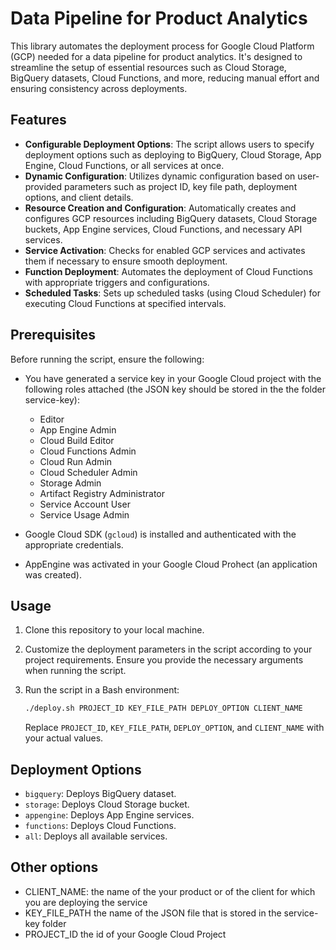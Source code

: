 # Data Pipeline for Product Analytics

This library automates the deployment process for Google Cloud Platform (GCP) needed for a data pipeline for product analytics. It's designed to streamline the setup of essential resources such as Cloud Storage, BigQuery datasets, Cloud Functions, and more, reducing manual effort and ensuring consistency across deployments.

## Features

- **Configurable Deployment Options**: The script allows users to specify deployment options such as deploying to BigQuery, Cloud Storage, App Engine, Cloud Functions, or all services at once.
- **Dynamic Configuration**: Utilizes dynamic configuration based on user-provided parameters such as project ID, key file path, deployment options, and client details.
- **Resource Creation and Configuration**: Automatically creates and configures GCP resources including BigQuery datasets, Cloud Storage buckets, App Engine services, Cloud Functions, and necessary API services.
- **Service Activation**: Checks for enabled GCP services and activates them if necessary to ensure smooth deployment.
- **Function Deployment**: Automates the deployment of Cloud Functions with appropriate triggers and configurations.
- **Scheduled Tasks**: Sets up scheduled tasks (using Cloud Scheduler) for executing Cloud Functions at specified intervals.

## Prerequisites

Before running the script, ensure the following:

- You have generated a service key in your Google Cloud project with the following roles attached (the JSON key should be stored in the the folder service-key):
    - Editor
    - App Engine Admin
    - Cloud Build Editor
    - Cloud Functions Admin
    - Cloud Run Admin
    - Cloud Scheduler Admin
    - Storage Admin
    - Artifact Registry Administrator
    - Service Account User
    - Service Usage Admin

- Google Cloud SDK (`gcloud`) is installed and authenticated with the appropriate credentials.
- AppEngine was activated in your Google Cloud Prohect (an application was created).

## Usage

1. Clone this repository to your local machine.
2. Customize the deployment parameters in the script according to your project requirements. Ensure you provide the necessary arguments when running the script.
3. Run the script in a Bash environment:

    ```bash
    ./deploy.sh PROJECT_ID KEY_FILE_PATH DEPLOY_OPTION CLIENT_NAME
    ```

    Replace `PROJECT_ID`, `KEY_FILE_PATH`, `DEPLOY_OPTION`, and `CLIENT_NAME` with your actual values.

## Deployment Options

- `bigquery`: Deploys BigQuery dataset.
- `storage`: Deploys Cloud Storage bucket.
- `appengine`: Deploys App Engine services.
- `functions`: Deploys Cloud Functions.
- `all`: Deploys all available services.

## Other options

 - CLIENT_NAME: the name of the your product or of the client for which you are deploying the service
 - KEY_FILE_PATH the name of the JSON file that is stored in the service-key folder
 - PROJECT_ID the id of your Google Cloud Project 